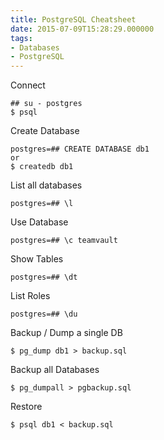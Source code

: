 ```yaml
---
title: PostgreSQL Cheatsheet
date: 2015-07-09T15:28:29.000000
tags: 
- Databases
- PostgreSQL
---
```



Connect

    ## su - postgres
    $ psql

Create Database

    postgres=## CREATE DATABASE db1
    or
    $ createdb db1

List all databases

    postgres=## \l

Use Database

    postgres=## \c teamvault

Show Tables

    postgres=## \dt

List Roles

    postgres=## \du

Backup / Dump a single DB

    $ pg_dump db1 > backup.sql

Backup all Databases

    $ pg_dumpall > pgbackup.sql

Restore

    $ psql db1 < backup.sql

